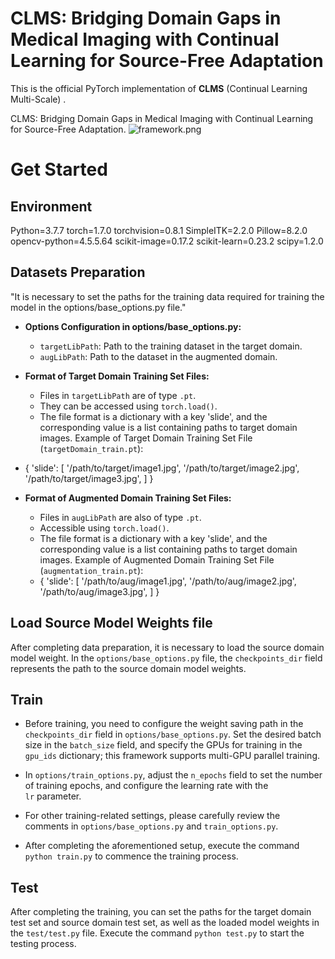 #  CLMS: Bridging Domain Gaps in Medical Imaging with Continual Learning for Source-Free Adaptation

This is the official PyTorch implementation of **CLMS** (Continual Learning Multi-Scale) .

CLMS: Bridging Domain Gaps in Medical Imaging with Continual Learning for Source-Free Adaptation.
![framework.png](/imgs/2024-02-04/jkC8yDNxwmTH0ORB.png)

# Get Started

## Environment
Python=3.7.7
torch=1.7.0
torchvision=0.8.1
SimpleITK=2.2.0
Pillow=8.2.0
opencv-python=4.5.5.64
scikit-image=0.17.2
scikit-learn=0.23.2
scipy=1.2.0

## Datasets Preparation
"It is necessary to set the paths for the training data required for training the model in the options/base_options.py file."
 -  **Options Configuration in options/base_options.py:**
    -   `targetLibPath`: Path to the training dataset in the target domain.
    -   `augLibPath`: Path to the dataset in the augmented domain.
 -  **Format of Target Domain Training Set Files:**
    
    -   Files in `targetLibPath` are of type `.pt`.
    -   They can be accessed using `torch.load()`.
    -   The file format is a dictionary with a key 'slide', and the corresponding value is a list containing paths to target domain images. Example of Target Domain Training Set File (`targetDomain_train.pt`):
 - {
       'slide': [
           '/path/to/target/image1.jpg',
           '/path/to/target/image2.jpg',
           '/path/to/target/image3.jpg',
       ] }
 -  **Format of Augmented Domain Training Set Files:**
    
    -   Files in `augLibPath` are also of type `.pt`.
    -   Accessible using `torch.load()`.
    -  The file format is a dictionary with a key 'slide', and the corresponding value is a list containing paths to target domain images. Example of Augmented Domain Training Set File (`augmentation_train.pt`):
    - {
       'slide': [
           '/path/to/aug/image1.jpg',
           '/path/to/aug/image2.jpg',
           '/path/to/aug/image3.jpg',
       ] }
   
## Load Source Model Weights file
After completing data preparation, it is necessary to load the source domain model weight. In the `options/base_options.py` file, the `checkpoints_dir` field represents the path to the source domain model weights.

## Train

 - Before training, you need to configure the weight saving path in the
   `checkpoints_dir` field in `options/base_options.py`. Set the desired
   batch size in the `batch_size` field, and specify the GPUs for
   training in the `gpu_ids` dictionary; this framework supports
   multi-GPU parallel training.
   
 - In `options/train_options.py`, adjust the `n_epochs` field to set the
   number of training epochs, and configure the learning rate with the  
   `lr` parameter.
 - For other training-related settings, please carefully review the   
   comments in `options/base_options.py` and `train_options.py`.
   
 - After completing the aforementioned setup, execute the command `python train.py` to commence the training process.

## Test
After completing the training, you can set the paths for the target domain test set and source domain test set, as well as the loaded model weights in the `test/test.py` file. Execute the command `python test.py` to start the testing process.
